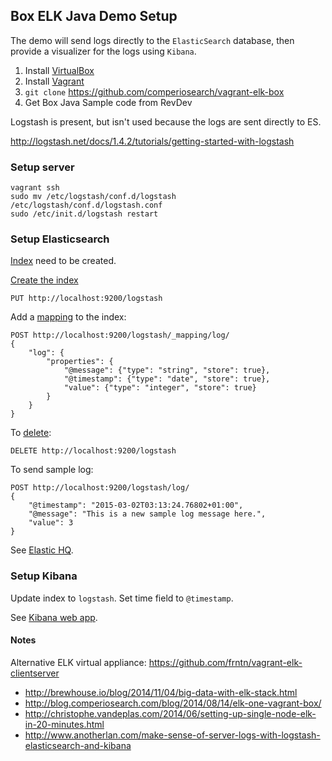 ## Box ELK Java Demo Setup

The demo will send logs directly to the `ElasticSearch` database, then provide a visualizer for the logs using `Kibana`.

1. Install [VirtualBox](http://virtualbox.org)
1. Install [Vagrant](https://www.vagrantup.com/downloads.html)
1. `git clone` https://github.com/comperiosearch/vagrant-elk-box
1. Get Box Java Sample code from RevDev

Logstash is present, but isn't used because the logs are sent directly to ES.

http://logstash.net/docs/1.4.2/tutorials/getting-started-with-logstash

### Setup server

    vagrant ssh
    sudo mv /etc/logstash/conf.d/logstash /etc/logstash/conf.d/logstash.conf
    sudo /etc/init.d/logstash restart

### Setup Elasticsearch

[Index](http://www.elasticsearch.org/guide/en/elasticsearch/reference/current/docs-index_.html) need to be created.
    
[Create the index](http://www.elasticsearch.org/guide/en/elasticsearch/reference/current/indices-create-index.html)

    PUT http://localhost:9200/logstash

Add a [mapping](http://www.elasticsearch.org/guide/en/elasticsearch/reference/current/mapping-core-types.html) to the index:
    
    POST http://localhost:9200/logstash/_mapping/log/
    {
        "log": {
            "properties": {
                "@message": {"type": "string", "store": true},
                "@timestamp": {"type": "date", "store": true},
                "value": {"type": "integer", "store": true}
            }
        }
    }
    
To [delete](http://www.elasticsearch.org/guide/en/elasticsearch/reference/current/indices-delete-index.html):

    DELETE http://localhost:9200/logstash

To send sample log:
        
    POST http://localhost:9200/logstash/log/
    {
        "@timestamp": "2015-03-02T03:13:24.76802+01:00",
        "@message": "This is a new sample log message here.",
        "value": 3
    }

See [Elastic HQ](http://localhost:9200/_plugin/HQ/#cluster).

### Setup Kibana

Update index to `logstash`. Set time field to `@timestamp`.

See [Kibana web app](http://localhost:5601/).

#### Notes

Alternative ELK virtual appliance: https://github.com/frntn/vagrant-elk-clientserver

- http://brewhouse.io/blog/2014/11/04/big-data-with-elk-stack.html
- http://blog.comperiosearch.com/blog/2014/08/14/elk-one-vagrant-box/
- http://christophe.vandeplas.com/2014/06/setting-up-single-node-elk-in-20-minutes.html
- http://www.anotherlan.com/make-sense-of-server-logs-with-logstash-elasticsearch-and-kibana